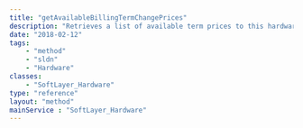 ```yaml
---
title: "getAvailableBillingTermChangePrices"
description: "Retrieves a list of available term prices to this hardware. Currently, price terms are only available for increasing term length to monthly billed servers. "
date: "2018-02-12"
tags:
    - "method"
    - "sldn"
    - "Hardware"
classes:
    - "SoftLayer_Hardware"
type: "reference"
layout: "method"
mainService : "SoftLayer_Hardware"
---
```


